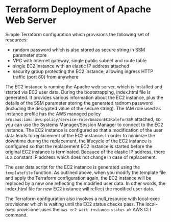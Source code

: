 # Terraform Deployment of Apache Web Server
Simple Terraform configuration which provisions the following set of resources:
- random password which is also stored as secure string in SSM parameter store
- VPC with Internet gateway, single public subnet and route table
- single EC2 instance with an elastic IP address attached
- security group protecting the EC2 instance, allowing ingress HTTP traffic (port 80) from anywhere

The EC2 instance is running the Apache web server, which is installed and started via EC2 user data. During the bootstrapping, index.html file is generated. It provides various information about the EC2 instance, plus the details of the SSM parameter storing the generated radnom password (including the decrypted value of the secure string). The IAM role used as instance profile has the AWS managed policy `arn:aws:iam::aws:policy/service-role/AmazonEC2RoleforSSM` attached, so you can use the Systems Manager/Session Manager to connect to the EC2 instance. The EC2 instance is configured so that a modification of the user data leads to replacement of the EC2 instance. In order to minimize the downtime during the replacement, the lifecycle of the EC2 instance is configured so that the replacement EC2 instance is started before the original EC2 instance is terminated. Becauce of the elastic IP address, there is a constant IP address which does not change in case of replacement.

The user data script for the EC2 instance is generated using the `templatefile` function. As outlined above, when you modify the template file and apply the Terraform configuration again, the EC2 instance will be replaced by a new one reflecting the modified user data. In other words, the index.html file for new EC2 instance will reflect the modified user data.

The Terraform configuration also involves a null_resource with local-exec provisioner which is waiting until the EC2 status checks pass. The local-exec provisioner uses the `aws ec2 wait instance-status-ok` AWS CLI command.
